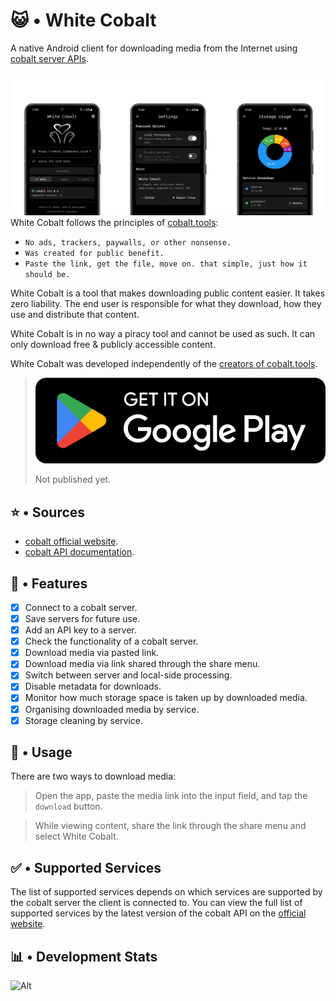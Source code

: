 # 😺 • White Cobalt

A native Android client for downloading media from the Internet using [cobalt server APIs](https://github.com/imputnet/cobalt/blob/main/docs/api.md).

![1749405394661](image/README/1749405394661.png)White Cobalt follows the principles of [cobalt.tools](https://cobalt.tools/):

- `No ads, trackers, paywalls, or other nonsense.`
- `Was created for public benefit.`
- `Paste the link, get the file, move on. that simple, just how it should be.`

White Cobalt is a tool that makes downloading public content easier. It takes zero liability. The end user is responsible for what they download, how they use and distribute that content.

White Cobalt is in no way a piracy tool and cannot be used as such. It can only download free & publicly accessible content.

White Cobalt was developed independently of the [creators of cobalt.tools](https://github.com/imputnet).

> [![sample SVG image](https://raw.githubusercontent.com/pioug/google-play-badges/main/svg/English.svg)](https://play.google.com/store/apps/details?id=liubquanti.white.cobalt)
>
> Not published yet.

## ⭐ • Sources

- [cobalt official website](https://cobalt.tools/).
- [cobalt API documentation](https://github.com/imputnet/cobalt/blob/main/docs/api.md).

## 🧬 • Features

- [X] Connect to a cobalt server.
- [X] Save servers for future use.
- [X] Add an API key to a server.
- [X] Check the functionality of a cobalt server.
- [X] Download media via pasted link.
- [X] Download media via link shared through the share menu.
- [X] Switch between server and local-side processing.
- [X] Disable metadata for downloads.
- [X] Monitor how much storage space is taken up by downloaded media.
- [X] Organising downloaded media by service.
- [X] Storage cleaning by service.

## 🧩 • Usage

There are two ways to download media:

> Open the app, paste the media link into the input field, and tap the `download` button.

> While viewing content, share the link through the share menu and select White Cobalt.

## ✅ • Supported Services

The list of supported services depends on which services are supported by the cobalt server the client is connected to. You can view the full list of supported services by the latest version of the cobalt API on the [official website](https://cobalt.tools/).

## 📊 • Development Stats

![Alt](https://repobeats.axiom.co/api/embed/e8f2493da0ae6154170cdd95468ad622db3a99a9.svg "Repobeats analytics image")
